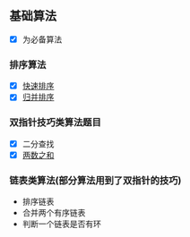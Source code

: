 ## 基础算法
* [x] 为必备算法
### 排序算法
* [x] [快速排序](./sort/quickSort.go)
* [x] [归并排序](./sort/mergeSort.go)

### 双指针技巧类算法题目
* [x] 二分查找
* [x] [两数之和](./twoPtr/twoSum.go)

### 链表类算法(部分算法用到了双指针的技巧)
* 排序链表
* 合并两个有序链表
* 判断一个链表是否有环